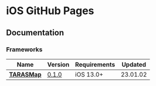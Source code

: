 # iOS GitHub Pages

## Documentation

### Frameworks
| Name | Version | Requirements | Updated |
| - | - | - | - |
| [**TARASMap**](https://twinnylab.github.io/ios/framework/documentation/tarasmap) | [0.1.0](https://github.com/twinnylab/ios/blob/hosting/CHANGELOG.md) | iOS 13.0+ | 23.01.02 |
